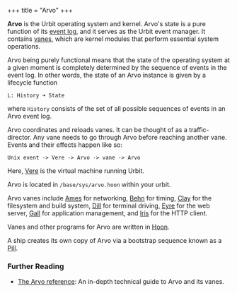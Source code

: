 +++
title = "Arvo"
+++

**Arvo** is the Urbit operating system and kernel. Arvo's state is a pure
function of its [event log](/reference/glossary/eventlog), and it serves as the
Urbit event manager. It contains [vanes](/reference/glossary/vane), which are
kernel modules that perform essential system operations.

Arvo being purely functional means that the state of the operating system at a
given moment is completely determined by the sequence of events in the event
log. In other words, the state of an Arvo instance is given by a lifecycle
function

```
L: History ➜ State
```

where `History` consists of the set of all possible sequences of events in an
Arvo event log.

Arvo coordinates and reloads vanes. It can be thought of as a traffic-director.
Any vane needs to go through Arvo before reaching another vane. Events and their
effects happen like so:

```
Unix event -> Vere -> Arvo -> vane -> Arvo
```

Here, [Vere](/reference/glossary/vere) is the virtual machine running Urbit.

Arvo is located in `/base/sys/arvo.hoon` within your urbit.

Arvo vanes include [Ames](/reference/glossary/ames) for networking,
[Behn](/reference/glossary/behn) for timing, [Clay](/reference/glossary/clay)
for the filesystem and build system, [Dill](/reference/glossary/dill) for
terminal driving, [Eyre](/reference/glossary/eyre) for the web server,
[Gall](/reference/glossary/gall) for application management, and
[Iris](/reference/glossary/iris) for the HTTP client.

Vanes and other programs for Arvo are written in [Hoon](/reference/glossary/hoon).

A ship creates its own copy of Arvo via a bootstrap sequence known as a
[Pill](/reference/glossary/pill).

### Further Reading

- [The Arvo reference](/reference/arvo/overview): An in-depth technical
  guide to Arvo and its vanes.
